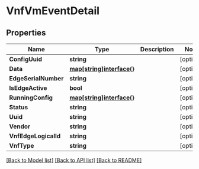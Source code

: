 # VnfVmEventDetail

## Properties

Name | Type | Description | Notes
------------ | ------------- | ------------- | -------------
**ConfigUuid** | **string** |  | [optional] 
**Data** | [**map[string]interface{}**](.md) |  | [optional] 
**EdgeSerialNumber** | **string** |  | [optional] 
**IsEdgeActive** | **bool** |  | [optional] 
**RunningConfig** | [**map[string]interface{}**](.md) |  | [optional] 
**Status** | **string** |  | [optional] 
**Uuid** | **string** |  | [optional] 
**Vendor** | **string** |  | [optional] 
**VnfEdgeLogicalId** | **string** |  | [optional] 
**VnfType** | **string** |  | [optional] 

[[Back to Model list]](../README.md#documentation-for-models) [[Back to API list]](../README.md#documentation-for-api-endpoints) [[Back to README]](../README.md)


